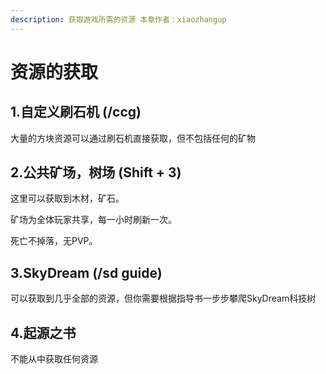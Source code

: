 ```yaml
---
description: 获取游戏所需的资源 本章作者：xiaozhangup
---
```


# 资源的获取

## 1.自定义刷石机 \(/ccg\)

大量的方块资源可以通过刷石机直接获取，但不包括任何的矿物

## 2.公共矿场，树场 \(Shift + 3\)

这里可以获取到木材，矿石。

矿场为全体玩家共享，每一小时刷新一次。

死亡不掉落，无PVP。

## 3.SkyDream \(/sd guide\)

可以获取到几乎全部的资源，但你需要根据指导书一步步攀爬SkyDream科技树

## 4.起源之书

不能从中获取任何资源

